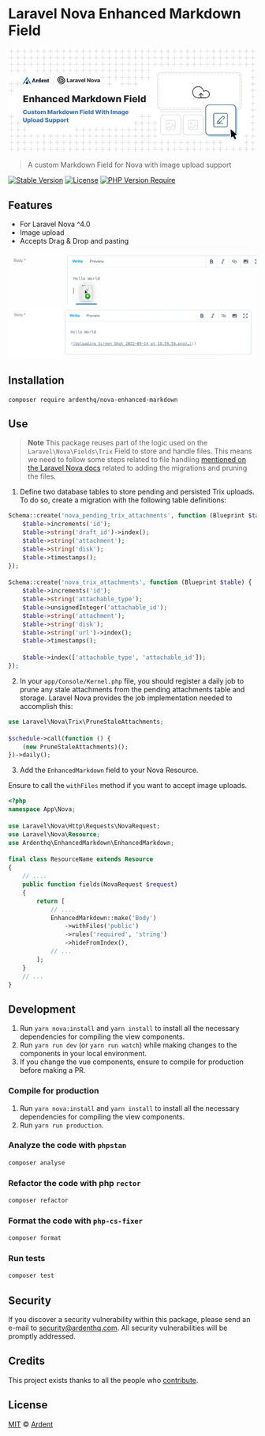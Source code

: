 # Laravel Nova Enhanced Markdown Field

<p align="center">
    <img src="./banner.jpeg" />
</p>

> A custom Markdown Field for Nova with image upload support

[![Stable Version](http://poser.pugx.org/ardenthq/nova-enhanced-markdown/v)](https://packagist.org/packages/ardenthq/nova-enhanced-markdown) [![License](http://poser.pugx.org/ardenthq/nova-enhanced-markdown/license)](https://packagist.org/packages/ardenthq/nova-enhanced-markdown) [![PHP Version Require](http://poser.pugx.org/ardenthq/nova-enhanced-markdown/require/php)](https://packagist.org/packages/ardenthq/nova-enhanced-markdown)

## Features

- For Laravel Nova ^4.0
- Image upload
- Accepts Drag & Drop and pasting

<p align="center">
    <img src="./screenshot-1.png" />
    <img src="./screenshot-2.png" />
</p>

## Installation

```console
composer require ardenthq/nova-enhanced-markdown
```
## Use

> **Note**
> This package reuses part of the logic used on the `Laravel\Nova\Fields\Trix` Field to store and handle files. This means we need to follow some steps related to file handling [mentioned on the Laravel Nova docs](https://nova.laravel.com/docs/1.0/resources/fields.html#file-uploads) related to adding the migrations and pruning the files.

1. Define two database tables to store pending and persisted Trix uploads. To do so, create a migration with the following table definitions:

```php
Schema::create('nova_pending_trix_attachments', function (Blueprint $table) {
    $table->increments('id');
    $table->string('draft_id')->index();
    $table->string('attachment');
    $table->string('disk');
    $table->timestamps();
});

Schema::create('nova_trix_attachments', function (Blueprint $table) {
    $table->increments('id');
    $table->string('attachable_type');
    $table->unsignedInteger('attachable_id');
    $table->string('attachment');
    $table->string('disk');
    $table->string('url')->index();
    $table->timestamps();

    $table->index(['attachable_type', 'attachable_id']);
});
```

2. In your `app/Console/Kernel.php` file, you should register a daily job to prune any stale attachments from the pending attachments table and storage. Laravel Nova provides the job implementation needed to accomplish this:

```php
use Laravel\Nova\Trix\PruneStaleAttachments;

$schedule->call(function () {
    (new PruneStaleAttachments)();
})->daily();
```

3. Add the `EnhancedMarkdown` field to your Nova Resource.

Ensure to call the `withFiles` method if you want to accept image uploads.

```php
<?php
namespace App\Nova;

use Laravel\Nova\Http\Requests\NovaRequest;
use Laravel\Nova\Resource;
use Ardenthq\EnhancedMarkdown\EnhancedMarkdown;

final class ResourceName extends Resource
{
    // ....
    public function fields(NovaRequest $request)
    {
        return [
            // ....
            EnhancedMarkdown::make('Body')
                ->withFiles('public')
                ->rules('required', 'string')
                ->hideFromIndex(),
            // ...
        ];
    }
    // ...
}
```

## Development

1. Run `yarn nova:install` and `yarn install` to install all the necessary dependencies for compiling the view components.
2. Run `yarn run dev` (or `yarn run watch`) while making changes to the components in your local environment.
3. If you change the vue components, ensure to compile for production before making a PR.

### Compile for production

1. Run `yarn nova:install` and `yarn install` to install all the necessary dependencies for compiling the view components.
2. Run `yarn run production`.

### Analyze the code with `phpstan`

```bash
composer analyse
```

### Refactor the code with php `rector`

```bash
composer refactor
```

### Format the code with `php-cs-fixer`

```bash
composer format
```

### Run tests

```bash
composer test
```

## Security

If you discover a security vulnerability within this package, please send an e-mail to security@ardenthq.com. All security vulnerabilities will be promptly addressed.

## Credits

This project exists thanks to all the people who [contribute](../../contributors).

## License

[MIT](LICENSE) © [Ardent](https://ardenthq.com)
